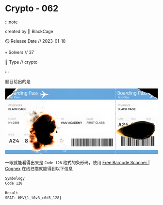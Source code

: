 # Crypto - 062

:::note

created by || BlackCage

⏲️ Release Date // 2023-01-10

💀 Solvers // 37

🧩 Type // crypto

:::

题目给出的是

![ing](img/image_20240206-090644.png)

一眼就能看得出来是 `Code 128` 格式的条形码，使用 [Free Barcode Scanner | Cognex](https://cmbdn.cognex.com/free-barcode-scanner) 在线扫描就能得到以下信息

```plaintext
Symbology
Code 128

Result
SEAT: HMV{1_l0v3_c0d3_128}
```
